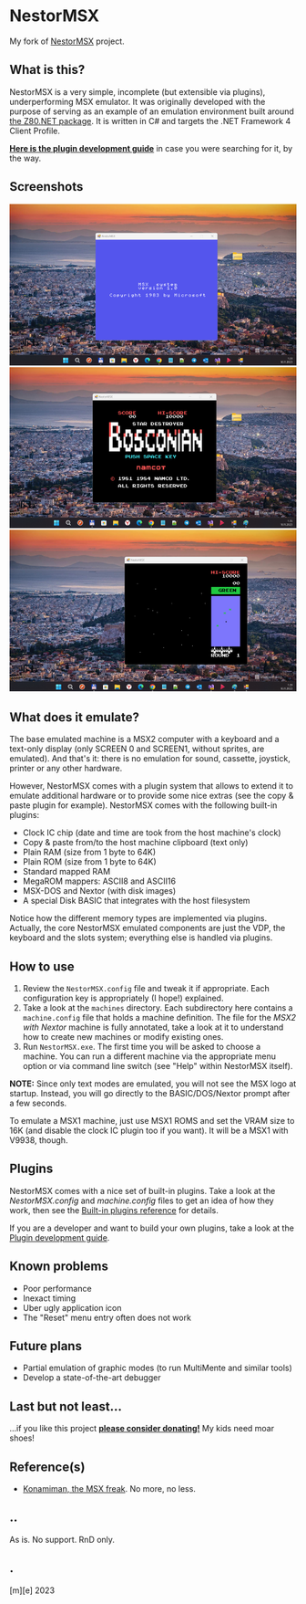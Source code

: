 # NestorMSX #

My fork of [NestorMSX](https://github.com/Konamiman/NestorMSX) project.

## What is this? ##

NestorMSX is a very simple, incomplete (but extensible via plugins), underperforming MSX emulator. It was originally developed with the purpose of serving as an example of an emulation environment built around [the Z80.NET package](https://github.com/Konamiman/Z80dotNet). It is written in C# and targets the .NET Framework 4 Client Profile.

**[Here is the plugin development guide](PluginDevelopmentGuide.md)** in case you were searching for it, by the way.



## Screenshots ##

![](Images/shot01.png)
![](Images/shot02.png)
![](Images/shot03.png)


## What does it emulate? ##

The base emulated machine is a MSX2 computer with a keyboard and a text-only display (only SCREEN 0 and SCREEN1, without sprites, are emulated). And that's it: there is no emulation for sound, cassette, joystick, printer or any other hardware.

However, NestorMSX comes with a plugin system that allows to extend it to emulate additional hardware or to provide some nice extras (see the copy & paste plugin for example). NestorMSX comes with the following built-in plugins:

- Clock IC chip (date and time are took from the host machine's clock)
- Copy & paste from/to the host machine clipboard (text only)
- Plain RAM (size from 1 byte to 64K)
- Plain ROM (size from 1 byte to 64K)
- Standard mapped RAM
- MegaROM mappers: ASCII8 and ASCII16
- MSX-DOS and Nextor (with disk images)
- A special Disk BASIC that integrates with the host filesystem

Notice how the different memory types are implemented via plugins. Actually, the core NestorMSX emulated components are just the VDP, the keyboard and the slots system; everything else is handled via plugins.


## How to use ##

1. Review the `NestorMSX.config` file and tweak it if appropriate. Each configuration key is appropriately (I hope!) explained.
2. Take a look at the `machines` directory. Each subdirectory here contains a `machine.config` file that holds a machine definition. The file for the _MSX2 with Nextor_ machine is fully annotated, take a look at it to understand how to create new machines or modify existing ones.
3. Run `NestorMSX.exe`. The first time you will be asked to choose a machine. You can run a different machine via the appropriate menu option or via command line switch (see "Help" within NestorMSX itself).

**NOTE:** Since only text modes are emulated, you will not see the MSX logo at startup. Instead, you will go directly to the BASIC/DOS/Nextor prompt after a few seconds.

To emulate a MSX1 machine, just use MSX1 ROMS and set the VRAM size to 16K (and disable the clock IC plugin too if you want). It will be a MSX1 with V9938, though.


## Plugins ##

NestorMSX comes with a nice set of built-in plugins. Take a look at the _NestorMSX.config_ and _machine.config_ files to get an idea of how they work, then see the [Built-in plugins reference](BuiltInPluginsReference.md) for details.

If you are a developer and want to build your own plugins, take a look at the [Plugin development guide](PluginDevelopmentGuide.md).


## Known problems ##

- Poor performance
- Inexact timing
- Uber ugly application icon
- The "Reset" menu entry often does not work


## Future plans ##

- Partial emulation of graphic modes (to run MultiMente and similar tools)
- Develop a state-of-the-art debugger


## Last but not least...

...if you like this project **[please consider donating!](http://www.konamiman.com/msx/msx-e.html#donate)** My kids need moar shoes!

## Reference(s) ##

- [Konamiman, the MSX freak](http://www.konamiman.com). No more, no less.

## ..
As is. No support. RnD only.

## .
[m][e] 2023